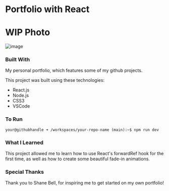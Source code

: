 # Portfolio with React

# WIP Photo
![image](https://github.com/thatreligionmajor/Portfolio/assets/112668448/8d2ac266-c140-428d-b0a6-8b76ceccb9de)

### Built With
My personal portfolio, <!-- my portfolio url --> which features some of my github projects. <!-- as well as my resume and technical skills. -->

This project was built using these technologies:

- React.js
- Node.js
- CSS3
- VSCode
<!-- - Vercel -->

### To Run
```console
your@githubhandle ➜ /workspaces/your-repo-name (main):~$ npm run dev
```
### What I Learned
This project allowed me to learn how to use React's forwardRef hook for the first time, as well as how to create some beautiful fade-in animations.
### Special Thanks
Thank you to Shane Bell, for inspiring me to get started on my own portfolio!